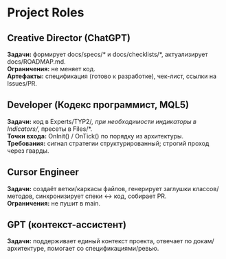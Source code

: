 ﻿# Project Roles

## Creative Director (ChatGPT)
**Задачи:** формирует docs/specs/* и docs/checklists/*, актуализирует docs/ROADMAP.md.  
**Ограничения:** не меняет код.  
**Артефакты:** спецификация (готово к разработке), чек-лист, ссылки на Issues/PR.

## Developer (Кодекс программист, MQL5)
**Задачи:** код в Experts/TYP2/*, при необходимости  индикаторы в Indicators/*, пресеты в Files/*.  
**Точки входа:** OnInit() / OnTick() по порядку из архитектуры.  
**Требования:** сигнал стратегии структурированный; строгий проход через гварды.

## Cursor Engineer
**Задачи:** создаёт ветки/каркасы файлов, генерирует заглушки классов/методов, синхронизирует спеки ↔ код, собирает PR.  
**Ограничения:** не пушит в main.

## GPT (контекст-ассистент)
**Задачи:** поддерживает единый контекст проекта, отвечает по докам/архитектуре, помогает со спецификациями/ревью.
